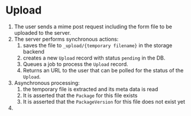 # Upload

1. The user sends a mime post request including the form file to be uploaded to the server.
2. The server performs synchronous actions:
   1.  saves the file to `_upload/{temporary filename}` in the storage backend
   2. creates a new `Upload` record with status `pending` in the DB.
   3. Queues a job to process the `Upload` record.
   4. Returns an URL to the user that can be polled for the status of the `Upload`.
3. Asynchronous processing:
   1. the temporary file is extracted and its meta data is read
   2. It is asserted that the `Package` for this file exists
   3. It is asserted that the `PackageVersion` for this file does not exist yet
4. 